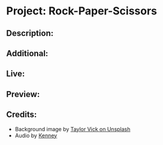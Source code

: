 # Project: Rock-Paper-Scissors

## Description:

## Additional:

## Live:

## Preview:

## Credits: 
- Background image by [Taylor Vick on Unsplash](https://unsplash.com/photos/M5tzZtFCOfs)
- Audio by [Kenney](https://www.kenney.nl/)
